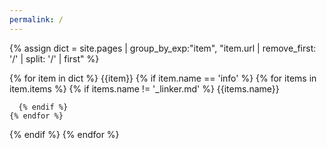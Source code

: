 ```yaml
---
permalink: /
---
```


{% assign dict = site.pages | group_by_exp:"item", "item.url | remove_first: '/' | split: '/' | first" %}

{% for item in dict %}
  {{item}}
  {% if item.name == 'info' %}
    {% for items in item.items %}
      {% if items.name != '\_linker.md' %}
        {{items.name}}

      {% endif %}
    {% endfor %}
  {% endif %}
{% endfor %}
